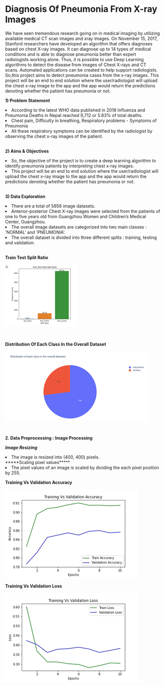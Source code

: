 # Diagnosis Of Pneumonia From X-ray Images

We have seen tremendous research going on in medical imaging by utilizing available medical CT scan images and xray images.
On November 15, 2017, Stanford researchers have developed an algorithm that offers diagnoses based on chest X-ray images.
It can diagnose up to 14 types of medical conditions and is able to diagnose pneumonia better than expert radiologists working alone.
Thus, it is possible to use Deep Learning algorithms to detect the disease from images of Chest X-rays and CT scans.
Automated applications can be created to help support radiologists.
So,this project aims to detect pneumonia cases from the x-ray images.
This project will be an end to end solution where the user/radiologist will upload the chest x-ray image to the app and the app would return the predictions denoting whether the patient has pneumonia or not.

**1) Problem Statement**

<li>According to the latest WHO data published in 2018 Influenza and Pneumonia Deaths in Nepal reached 9,712 or 5.83% of total deaths.</li>
<li>Chest pain, Difficulty in breathing, Respiratory problems - Symptoms of Pneumonia</li>
<li>All these respiratory symptoms can be identified by the radiologist by observing the chest x-ray images of the patient.</li>

<br>

**2) Aims & Objectives**
<li> So, the objective of the project is to create a deep learning algorithm to identify pneumonia patients by interpreting chest x-ray images.</li>
<li>This project will be an end to end solution where the user/radiologist will upload the chest x-ray image to the app and the app would return the predictions denoting whether the patient has pneumonia or not.</li>

<br>

**3) Data Exploration**
<li>There are a total of 5856 image datasets.</li>
<li>Anterior-posterior Chest X-ray images were selected from the patients of one to five years old from Guangzhou Women and Children’s Medical Center, Guangzhou.</li>
<li>The overall image datasets are categorized into two main classes : 'NORMAL' and 'PNEUMONIA'.</li>
<li>The overall dataset is divided into three different splits : training, testing and validation.</li>

<br>

**Train Test Split Ratio**

![](output_images/split_representation.png)

<br>

**Distribution Of Each Class In the Overall Dataset**

![](output_images/class_representaion.png)

<br>

**2. Data Preprocessing : Image Processing**

*****Image Resizing*****
  <li>The image is resized into (400, 400) pixels.</li>
*****Scaling pixel values*****
  <li>The pixel values of an image is scaled by dividing the each pixel position by 255.</li>



**Training Vs Validation Accuracy**

![](output_images/training_vs_validation_accuracy_pneumonia_detection.jpg)

**Training Vs Validation Loss**

![](output_images/training_vs_validation_loss_pneumonia_detection.jpg)
